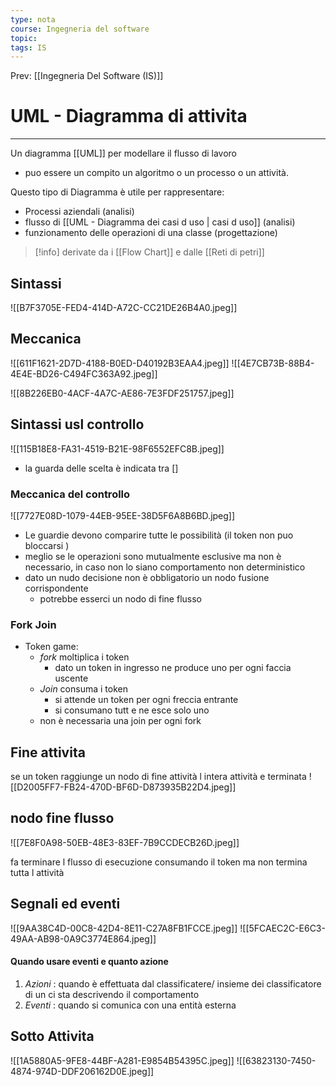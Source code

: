 ```yaml
---
type: nota
course: Ingegneria del software
topic: 
tags: IS
---
```


Prev: [[Ingegneria Del Software (IS)]]

# UML - Diagramma di attivita
---
Un diagramma [[UML]] per modellare il flusso di lavoro
- puo essere un compito un algoritmo  o un processo o un attività.

Questo tipo di Diagramma è utile per rappresentare:
- Processi aziendali (analisi)
- flusso di [[UML - Diagramma dei casi d uso | casi d uso]] (analisi)
- funzionamento delle operazioni di una classe (progettazione)


>[!info] derivate da i [[Flow Chart]] e dalle [[Reti di petri]]

## Sintassi 

![[B7F3705E-FED4-414D-A72C-CC21DE26B4A0.jpeg]]

## Meccanica 
![[611F1621-2D7D-4188-B0ED-D40192B3EAA4.jpeg]]
![[4E7CB73B-88B4-4E4E-BD26-C494FC363A92.jpeg]]


![[8B226EB0-4ACF-4A7C-AE86-7E3FDF251757.jpeg]]
## Sintassi usl controllo
![[115B18E8-FA31-4519-B21E-98F6552EFC8B.jpeg]]
- la guarda  delle scelta è indicata tra \[\]

### Meccanica del controllo

![[7727E08D-1079-44EB-95EE-38D5F6A8B6BD.jpeg]]

- Le guardie devono comparire tutte le possibilità (il token non puo bloccarsi )
- meglio se le operazioni sono mutualmente esclusive ma non è necessario, in caso non lo siano comportamento non deterministico 
- dato un nudo decisione non è obbligatorio un nodo fusione corrispondente
	- potrebbe esserci un nodo di fine flusso 

### Fork Join
- Token game:
	-  _fork_ moltiplica i token
		- dato un token in ingresso ne produce uno per ogni faccia uscente
	-  _Join_ consuma i token
		- si attende un token per ogni freccia entrante
		- si consumano tutt e ne esce solo uno
	- non è necessaria una join per ogni fork

## Fine attivita

se un token raggiunge un nodo di fine attività l intera attività e terminata 
![[D2005FF7-FB24-470D-BF6D-D873935B22D4.jpeg]]

## nodo fine flusso
![[7E8F0A98-50EB-48E3-83EF-7B9CCDECB26D.jpeg]]

fa terminare l flusso di esecuzione consumando il token ma non termina tutta l attività


## Segnali ed eventi 
![[9AA38C4D-00C8-42D4-8E11-C27A8FB1FCCE.jpeg]]
![[5FCAEC2C-E6C3-49AA-AB98-0A9C3774E864.jpeg]]

#### Quando usare eventi e quanto azione
1. _Azioni_ : quando è effettuata dal classificatere/ insieme dei classificatore di un ci sta descrivendo il comportamento
2. _Eventi_ : quando si comunica con una entità esterna

## Sotto Attivita

![[1A5880A5-9FE8-44BF-A281-E9854B54395C.jpeg]]
![[63823130-7450-4874-974D-DDF206162D0E.jpeg]]